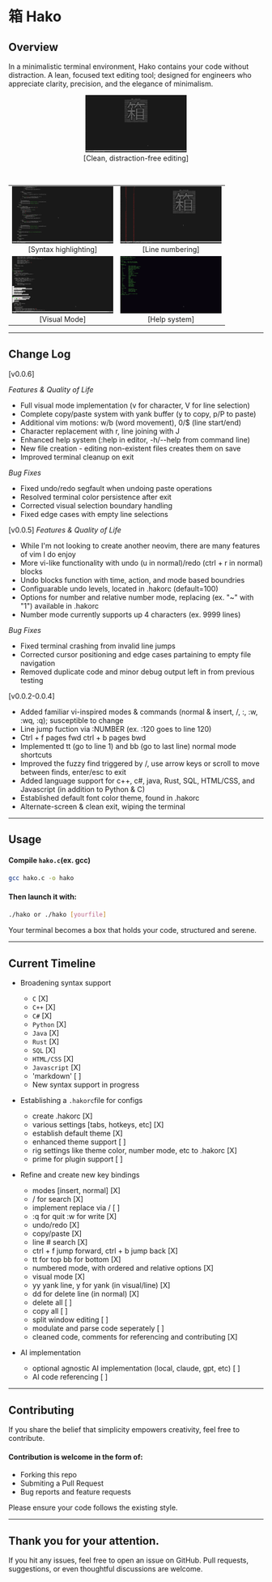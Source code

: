# 箱 Hako

## Overview
In a minimalistic terminal environment, Hako contains your code without distraction.
A lean, focused text editing tool; 
designed for engineers who appreciate clarity, precision, and the elegance of minimalism.
<br>
<p align="center">
  <img src="./assets/hako-logo.png" alt="Hako logo" width="200" />
  <br>
  [Clean, distraction-free editing]
</p>
<br>
<table align="center">
  <tr>
    <td align="center">
      <img src="./assets/hako-syntax.png" alt="Syntax highlighting" width="200"/><br/>
      [Syntax highlighting]
    </td>
    <td align="center">
      <img src="./assets/hako-line-numbers.png" alt="Line numbering" width="200"/><br/>
      [Line numbering]
    </td>
  </tr>
  <tr>
    <td align="center">
      <img src="./assets/hako-visual-mode.png" alt="Visual mode" width="200"/><br/>
      [Visual Mode]
    </td>
    <td align="center">
      <img src="./assets/hako-help.png" alt="Help system" width="200"/><br/>
      [Help system]
    </td>
  </tr>
</table>

---

## Change Log
[v0.0.6]

*Features & Quality of Life*
- Full visual mode implementation (v for character, V for line selection)
- Complete copy/paste system with yank buffer (y to copy, p/P to paste)
- Additional vim motions: w/b (word movement), 0/$ (line start/end)
- Character replacement with r, line joining with J
- Enhanced help system (:help in editor, -h/--help from command line)
- New file creation - editing non-existent files creates them on save
- Improved terminal cleanup on exit

*Bug Fixes*
- Fixed undo/redo segfault when undoing paste operations
- Resolved terminal color persistence after exit
- Corrected visual selection boundary handling
- Fixed edge cases with empty line selections


[v0.0.5]
*Features & Quality of Life*
- While I'm not looking to create another neovim, there are many features of vim I do enjoy
- More vi-like functionality with undo (u in normal)/redo (ctrl + r in normal) blocks
- Undo blocks function with time, action, and mode based boundries
- Configuarable undo levels, located in .hakorc (default=100)
- Options for number and relative number mode, replacing (ex. "~" with "1") available in .hakorc
- Number mode currently supports up 4 characters (ex. 9999 lines) 

*Bug Fixes*
- Fixed terminal crashing from invalid line jumps
- Corrected cursor positioning and edge cases partaining to empty file navigation
- Removed duplicate code and minor debug output left in from previous testing

[v0.0.2-0.0.4]
- Added familiar vi-inspired modes & commands (normal & insert, /, :, :w, :wq, :q); susceptible to change
- Line jump fuction via :NUMBER (ex. :120 goes to line 120)
- Ctrl + f pages fwd ctrl + b pages bwd
- Implemented tt (go to line 1) and bb (go to last line) normal mode shortcuts
- Improved the fuzzy find triggered by /, use arrow keys or scroll to move between finds, enter/esc to exit
- Added language support for c++, c#, java, Rust, SQL, HTML/CSS, and Javascript (in addition to Python & C)
- Established default font color theme, found in .hakorc
- Alternate-screen & clean exit, wiping the terminal

---

## Usage
#### Compile `hako.c`(ex. gcc)
```bash
gcc hako.c -o hako
```
#### Then launch it with:
```bash
./hako or ./hako [yourfile]
```

Your terminal becomes a box that holds your code, structured and serene.

---

## Current Timeline

- Broadening syntax support
	- `C` [X]
	- `C++` [X]
	- `C#` [X]
	- `Python` [X]
	- `Java` [X]
	- `Rust` [X]
	- `SQL` [X]
	- `HTML/CSS` [X]
	- `Javascript` [X]
	- 'markdown' [ ]
	- New syntax support in progress

- Establishing a `.hakorc`file for configs
	- create .hakorc [X]
	- various settings [tabs, hotkeys, etc] [X]
	- establish default theme [X]
	- enhanced theme support [ ]
	- rig settings like theme color, number mode, etc to .hakorc [X]
	- prime for plugin support [ ]

- Refine and create new key bindings
	- modes [insert, normal] [X]
	- / for search [X]
	- implement replace via / [ ]
	- :q for quit :w for write [X]
	- undo/redo [X]
	- copy/paste [X]
	- line # search [X]
	- ctrl + f jump forward, ctrl + b jump back	[X]
	- tt for top bb for bottom [X]
	- numbered mode, with ordered and relative options [X]
	- visual mode [X]
	- yy yank line, y for yank (in visual/line) [X]
	- dd for delete line (in normal) [X]
	- delete all [ ]
	- copy all [ ]
	- split window editing [ ]
	- modulate and parse code seperately [ ]
	- cleaned code, comments for referencing and contributing [X]

- AI implementation
	- optional agnostic AI implementation (local, claude, gpt, etc) [ ]
	- AI code referencing [ ]

---

## Contributing
If you share the belief that simplicity empowers creativity, feel free to contribute.

#### Contribution is welcome in the form of:
- Forking this repo
- Submiting a Pull Request
- Bug reports and feature requests

Please ensure your code follows the existing style.

---

## Thank you for your attention.
If you hit any issues, feel free to open an issue on GitHub.
Pull requests, suggestions, or even thoughtful discussions are welcome.
